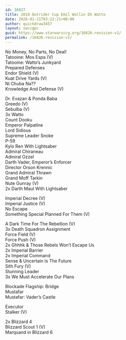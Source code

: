 ```yaml
---
id: 16827
title: 2019 Outrider Cup Emil Wallin DS Watto
date: 2020-01-21T03:22:21+00:00
author: quickdraw3457
layout: swccgpc
guid: https://www.starwarsccg.org/16826-revision-v1/
permalink: /16826-revision-v1/
---
```

No Money, No Parts, No Deal!  
Tatooine: Mos Espa (V)  
Tatooine: Watto&#8217;s Junkyard  
Prepared Defenses  
Endor Shield (V)  
Kuat Drive Yards (V)  
Ni Chuba Na??  
Knowledge And Defense (V)  
  
Dr. Evazan & Ponda Baba  
Greedo (V)  
Sebulba (V)  
3x Watto  
Count Dooku  
Emperor Palpatine  
Lord Sidious  
Supreme Leader Snoke  
P-59  
Kylo Ren With Lightsaber  
Admiral Chiraneau  
Admiral Ozzel  
Darth Vader, Emperor&#8217;s Enforcer  
Director Orson Krennic  
Grand Admiral Thrawn  
Grand Moff Tarkin  
Nute Gunray (V)  
2x Darth Maul With Lightsaber  
  
Imperial Decree (V)  
Imperial Justice (V)  
No Escape  
Something Special Planned For Them (V)  
  
A Dark Time For The Rebellion (V)  
3x Death Squadron Assignment  
Force Field (V)  
Force Push (V)  
2x Ghhhk & Those Rebels Won&#8217;t Escape Us  
2x Imperial Barrier  
2x Imperial Command  
Sense & Uncertain Is The Future  
Sith Fury (V)  
Stunning Leader  
3x We Must Accelerate Our Plans  
  
Blockade Flagship: Bridge  
Mustafar  
Mustafar: Vader&#8217;s Castle  
  
Executor  
Stalker (V)  
  
2x Blizzard 4  
Blizzard Scout 1 (V)  
Marquand in Blizzard 6